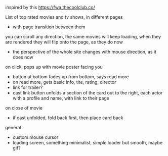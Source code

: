 inspired by this
https://fwa.thecoolclub.co/


List of top rated movies and tv shows, in different pages
 - with page transition between them

you can scroll any direction, the same movies will keep loading, when they are rendered they will flip onto the page, as they do now
 - the perspective of the whole site changes with mouse direction, as it does now

on click, pops up with movie poster facing you
 - button at bottom fades up from bottom, says read more
 - on read more, gets basic info, tite, rating, director
 - link for trailer?
 - cast link button unfolds a section of the card out to the right, each actor with a profile and name, with link to their page

on close of movie
 - if cast unfolded, fold back first, then place card back


general
 - custom mouse cursor
 - loading screen, something minimalist, simple loader but smooth, maybe gif?
